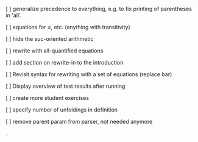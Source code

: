[ ] generalize precedence to everything, e.g. to fix printing of
    parentheses in 'all'.

[ ] equations for ≤, etc. (anything with transitivity)

[ ] hide the suc-oriented arithmetic

[ ] rewrite with all-quantified equations

[ ] add section on rewrite-in to the introduction

[ ] Revisit syntax for rewriting with a set of equations (replace bar)

[ ] Display overview of test results after running

[ ] create more student exercises

[ ] specify number of unfoldings in definition

[ ] remove parent param from parser, not needed anymore

.